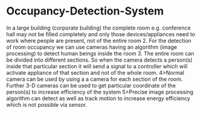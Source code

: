 # Occupancy-Detection-System
In a large building (corporate building) the complete room e.g. conference hall may not be filled completely and only those devices/appliances need to work where people are present, not of the entire room 2. For the detection of room occupancy we can use cameras having an algorithm (image processing) to detect human beings inside the room 3. The entire room can be divided into different sections. So when the camera detects a person(s) inside that particular section it will send a signal to a controller which will activate appliance of that section and not of the whole room. 4>Normal camera can be used by using a a camera for each section of the room. Further 3-D cameras can be used to get particular coordinate of the person(s) to increase efficiency of the system 5>Precise image processing algorithm can detect as well as track motion to increase energy efficiency which is not possible via sensor.
